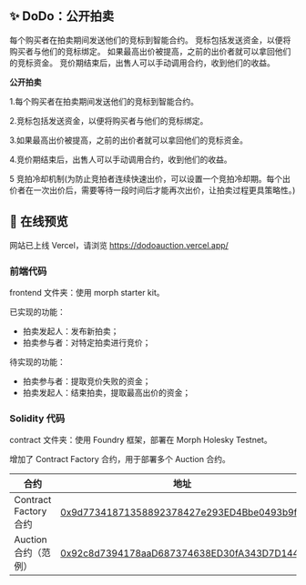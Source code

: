 ## ✨ DoDo：公开拍卖

每个购买者在拍卖期间发送他们的竞标到智能合约。 竞标包括发送资金，以便将购买者与他们的竞标绑定。 如果最高出价被提高，之前的出价者就可以拿回他们的竞标资金。 竞价期结束后，出售人可以手动调用合约，收到他们的收益。

**公开拍卖**

1.每个购买者在拍卖期间发送他们的竞标到智能合约。

2.竞标包括发送资金，以便将购买者与他们的竞标绑定。

3.如果最高出价被提高，之前的出价者就可以拿回他们的竞标资金。

4.竞价期结束后，出售人可以手动调用合约，收到他们的收益。

5 竞拍冷却机制(为防止竞拍者连续快速出价，可以设置一个竞拍冷却期。每个出价者在一次出价后，需要等待一段时间后才能再次出价，让拍卖过程更具策略性。)

## 🚀 在线预览

网站已上线 Vercel，请浏览 https://dodoauction.vercel.app/

### 前端代码

frontend 文件夹：使用 morph starter kit。

已实现的功能：

-   拍卖发起人：发布新拍卖；
-   拍卖参与者：对特定拍卖进行竞价；

待实现的功能：

-   拍卖参与者：提取竞价失败的资金；
-   拍卖发起人：结束拍卖，提取最高出价的资金；

### Solidity 代码

contract 文件夹：使用 Foundry 框架，部署在 Morph Holesky Testnet。

增加了 Contract Factory 合约，用于部署多个 Auction 合约。

| 合约                  | 地址                                                                                                                                              |
| --------------------- | ------------------------------------------------------------------------------------------------------------------------------------------------- |
| Contract Factory 合约 | [0x9d77341871358892378427e293ED4Bbe0493b9f7](https://explorer-holesky.morphl2.io/address/0x9d77341871358892378427e293ED4Bbe0493b9f7?tab=contract) |
| Auction 合约（范例）  | [0x92c8d7394178aaD687374638ED30fA343D7D144a](https://explorer-holesky.morphl2.io/address/0x92c8d7394178aaD687374638ED30fA343D7D144a?tab=contract) |
